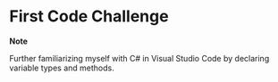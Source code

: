 # First Code Challenge
<p><strong>Note</strong></p>Further familiarizing myself with C# in Visual Studio Code by declaring variable types and methods.

